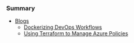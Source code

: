 ### Summary

* [Blogs](blogs.md)
    * [Dockerizing DevOps Workflows](dockerizing-devops-workflows.md)
    * [Using Terraform to Manage Azure Policies](terraform-azure-policies.md)
